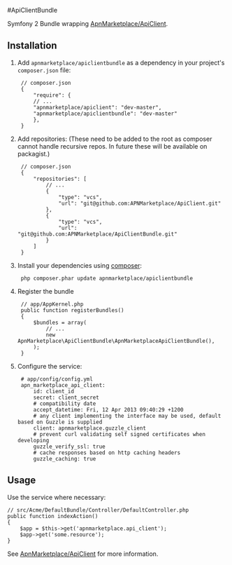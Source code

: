 #ApiClientBundle

Symfony 2 Bundle wrapping [ApnMarketplace/ApiClient](https://github.com/APNMarketplace/ApiClient).

## Installation

1. Add ``apnmarketplace/apiclientbundle`` as a dependency in your project's ``composer.json`` file:

        // composer.json
        {
            "require": {
            // ...
            "apnmarketplace/apiclient": "dev-master",
            "apnmarketplace/apiclientbundle": "dev-master"
            },
        }

2. Add repositories: (These need to be added to the root as composer cannot handle recursive repos. In future these will be available on packagist.)

        // composer.json
        {
            "repositories": [
                // ...
                {
                    "type": "vcs",
                    "url": "git@github.com:APNMarketplace/ApiClient.git"
                },
                {
                    "type": "vcs",
                    "url": "git@github.com:APNMarketplace/ApiClientBundle.git"
                }
            ]
        }

3. Install your dependencies using [composer](http://getcomposer.org):

        php composer.phar update apnmarketplace/apiclientbundle

4. Register the bundle

        // app/AppKernel.php
        public function registerBundles()
        {
            $bundles = array(
                // ...
                new ApnMarketplace\ApiClientBundle\ApnMarketplaceApiClientBundle(),
            );
        }

5. Configure the service:

        # app/config/config.yml
        apn_marketplace_api_client:
            id: client_id
            secret: client_secret
            # compatibility date
            accept_datetime: Fri, 12 Apr 2013 09:40:29 +1200
            # any client implementing the interface may be used, default based on Guzzle is supplied
            client: apnmarketplace.guzzle_client
            # prevent curl validating self signed certificates when developing
            guzzle_verify_ssl: true
            # cache responses based on http caching headers
            guzzle_caching: true

## Usage

Use the service where necessary:

    // src/Acme/DefaultBundle/Controller/DefaultController.php
    public function indexAction()
    {
        $app = $this->get('apnmarketplace.api_client');
        $app->get('some.resource');
    }

See  [ApnMarketplace/ApiClient](https://github.com/APNMarketplace/ApiClient) for more information.